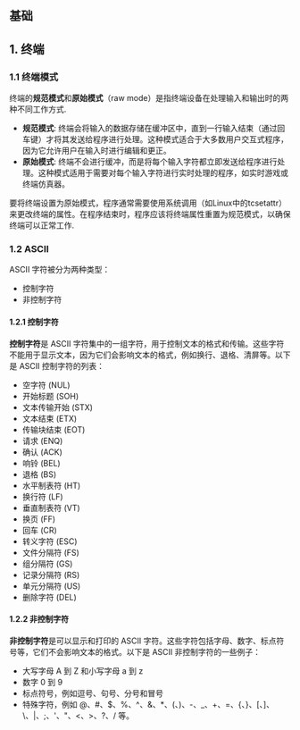 ## 基础

## 1. 终端

### 1.1 终端模式

终端的**规范模式**和**原始模式**（raw mode）是指终端设备在处理输入和输出时的两种不同工作方式.

- **规范模式**: 终端会将输入的数据存储在缓冲区中，直到一行输入结束（通过回车键）才将其发送给程序进行处理。这种模式适合于大多数用户交互式程序，因为它允许用户在输入时进行编辑和更正。
- **原始模式**: 终端不会进行缓冲，而是将每个输入字符都立即发送给程序进行处理。这种模式适用于需要对每个输入字符进行实时处理的程序，如实时游戏或终端仿真器。

要将终端设置为原始模式，程序通常需要使用系统调用（如Linux中的tcsetattr）来更改终端的属性。在程序结束时，程序应该将终端属性重置为规范模式，以确保终端可以正常工作.

### 1.2 ASCII
  
ASCII 字符被分为两种类型：

- 控制字符
- 非控制字符

#### 1.2.1 控制字符

**控制字符**是 ASCII 字符集中的一组字符，用于控制文本的格式和传输。这些字符不能用于显示文本，因为它们会影响文本的格式，例如换行、退格、清屏等。以下是 ASCII 控制字符的列表：

- 空字符 (NUL)
- 开始标题 (SOH)
- 文本传输开始 (STX)
- 文本结束 (ETX)
- 传输块结束 (EOT)
- 请求 (ENQ)
- 确认 (ACK)
- 响铃 (BEL)
- 退格 (BS)
- 水平制表符 (HT)
- 换行符 (LF)
- 垂直制表符 (VT)
- 换页 (FF)
- 回车 (CR)
- 转义字符 (ESC)
- 文件分隔符 (FS)
- 组分隔符 (GS)
- 记录分隔符 (RS)
- 单元分隔符 (US)
- 删除字符 (DEL)

#### 1.2.2 非控制字符

**非控制字符**是可以显示和打印的 ASCII 字符。这些字符包括字母、数字、标点符号等，它们不会影响文本的格式。以下是 ASCII 非控制字符的一些例子：

- 大写字母 A 到 Z 和小写字母 a 到 z
- 数字 0 到 9
- 标点符号，例如逗号、句号、分号和冒号
- 特殊字符，例如 @、#、$、%、^、&、*、(、)、-、_、+、=、{、}、[、]、\、|、;、'、"、<、>、?、/ 等。
